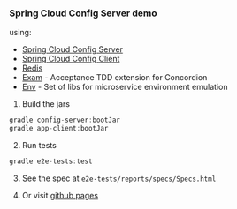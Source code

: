### Spring Cloud Config Server demo
using:
 - [Spring Cloud Config Server](https://cloud.spring.io/spring-cloud-config/reference/html/#_spring_cloud_config_server)
 - [Spring Cloud Config Client](https://cloud.spring.io/spring-cloud-config/reference/html/#_spring_cloud_config_client)
 - [Redis](https://redis.io/)
 - [Exam](https://github.com/Adven27/Exam) - Acceptance TDD extension for Concordion
 - [Env](https://github.com/Adven27/env) - Set of libs for microservice environment emulation


1. Build the jars
```groovy
gradle config-server:bootJar
gradle app-client:bootJar
```

2. Run tests
```groovy
gradle e2e-tests:test
```
3. See the spec at
   `e2e-tests/reports/specs/Specs.html`
   
4. Or visit [github pages](https://konstmois.github.io/spring-config-server-demo/specs/specs/UpdatingProperties.html)

